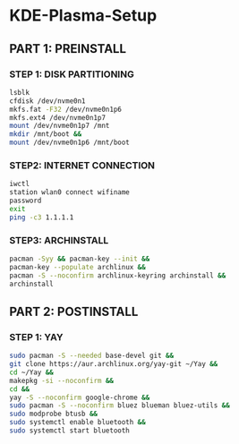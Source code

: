 # KDE-Plasma-Setup
## PART 1: PREINSTALL
### STEP 1: DISK PARTITIONING
```sh
lsblk
cfdisk /dev/nvme0n1
mkfs.fat -F32 /dev/nvme0n1p6
mkfs.ext4 /dev/nvme0n1p7
mount /dev/nvme0n1p7 /mnt
mkdir /mnt/boot &&
mount /dev/nvme0n1p6 /mnt/boot
```
### STEP2: INTERNET CONNECTION
```sh
iwctl
station wlan0 connect wifiname
password
exit
ping -c3 1.1.1.1
```
### STEP3: ARCHINSTALL
```sh
pacman -Syy && pacman-key --init &&
pacman-key --populate archlinux &&
pacman -S --noconfirm archlinux-keyring archinstall &&
archinstall
```

## PART 2: POSTINSTALL
### STEP 1: YAY
```sh
sudo pacman -S --needed base-devel git &&
git clone https://aur.archlinux.org/yay-git ~/Yay &&
cd ~/Yay &&
makepkg -si --noconfirm &&
cd &&
yay -S --noconfirm google-chrome &&
sudo pacman -S --noconfirm bluez blueman bluez-utils &&
sudo modprobe btusb &&
sudo systemctl enable bluetooth &&
sudo systemctl start bluetooth
```
